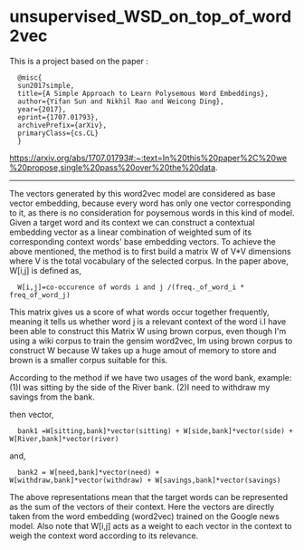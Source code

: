 # unsupervised_WSD_on_top_of_word2vec
This is a project based on the paper : 

      @misc{
      sun2017simple,
      title={A Simple Approach to Learn Polysemous Word Embeddings}, 
      author={Yifan Sun and Nikhil Rao and Weicong Ding},
      year={2017},
      eprint={1707.01793},
      archivePrefix={arXiv},
      primaryClass={cs.CL}
      }  
 https://arxiv.org/abs/1707.01793#:~:text=In%20this%20paper%2C%20we%20propose,single%20pass%20over%20the%20data.
***********************************************************************************************************************************

The vectors generated by this word2vec model are considered as base vector embedding, because every word has only one vector corresponding to it, as there is no consideration for poysemous words in this kind of model.
Given a target word and its context we can construct a contextual embedding vector as a linear combination of weighted sum of its corresponding context words' base embedding vectors.
To achieve the above mentioned, the method is to first build a matrix W of V*V dimensions where V is the total vocabulary of the selected corpus. In the paper above, W[i,j] is defined as,

      W[i,j]=co-occurence of words i and j /(freq._of_word_i * freq_of_word_j)

   This matrix gives us a score of what words occur together frequently, meaning it tells us whether word j is a relevant context of the word i.I have been able to construct this Matrix W using brown corpus, even though I'm using a wiki corpus to train the gensim word2vec, Im using brown corpus to construct W because W takes up a huge amout of memory to store and brown is a smaller corpus suitable for this.

   According to the method if we have two usages of the word bank, example: (1)I was sitting by the side of the River bank. (2)I need to withdraw my savings from the bank.

then vector, 
                  
      bank1 =W[sitting,bank]*vector(sitting) + W[side,bank]*vector(side) + W[River,bank]*vector(river)
and,

      bank2 = W[need,bank]*vector(need) + W[withdraw,bank]*vector(withdraw) + W[savings,bank]*vector(savings)

The above representations mean that the target words can be represented as the sum of the vectors of their context. Here the vectors are directly taken from the word embedding (word2vec) trained on the Google news model. Also note that W[i,j] acts as a weight to each vector in the context to weigh the context word according to its relevance.
